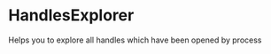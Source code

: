 HandlesExplorer
===============

Helps you to explore all handles which have been opened by process
